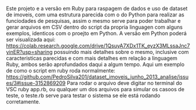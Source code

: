 Este projeto e a versão em Ruby para raspagem de dados e uso de dataset de imoveis, com uma estrutura parecida com o do Python para realizar as funciodades de pesquisas, assim o mesmo serve para poder trabalhar e gerar arquivos em CSV dentro do script da propria linguagen com alguns exemplos, identicos com o proejto em Python.
A versão em Python poderá ser visualizada aqui: <https://colab.research.google.com/drive/1QsuyA7XDx1TK_eyzX3MLssaJnc7yinER?usp=sharing> possuindo mais detalhes sobre o mesmo, inclusive com caracteristicas parecidas e com mais detalhes em relação a linguagem Ruby, ambos serão aprofundados daqui a algum tempo.
Aqui um exemplo de como o script em ruby roda normalmente:
https://github.com/PedroSilva201/dataset_imoveis_junho_2013_analise/issues/3#issue-3152869209
Para rodar o arquivo deve digitar no terminal do VSC ruby app.rb, ou qualquer um dos arquivos para simular os casoos de teste, o teste.rb serve para testar o sistema se ele está rodando corretamente.
